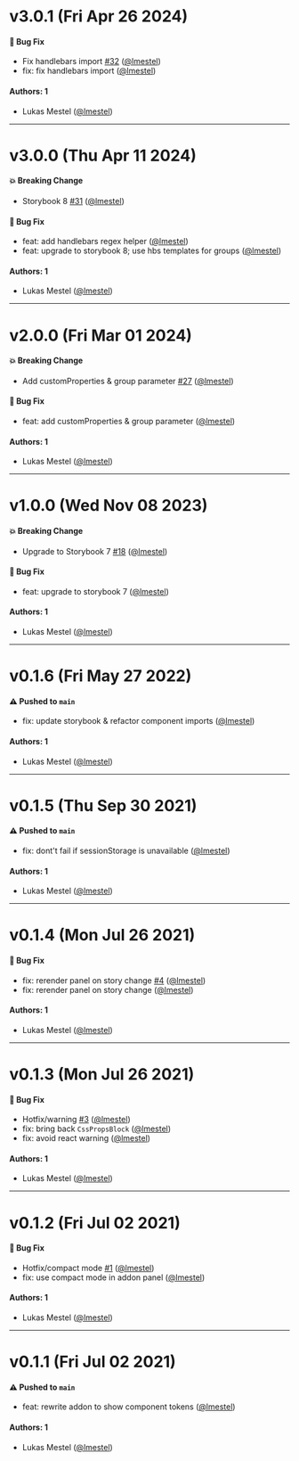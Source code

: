# v3.0.1 (Fri Apr 26 2024)

#### 🐛 Bug Fix

- Fix handlebars import [#32](https://github.com/kickstartDS/storybook-addon-component-tokens/pull/32) ([@lmestel](https://github.com/lmestel))
- fix: fix handlebars import ([@lmestel](https://github.com/lmestel))

#### Authors: 1

- Lukas Mestel ([@lmestel](https://github.com/lmestel))

---

# v3.0.0 (Thu Apr 11 2024)

#### 💥 Breaking Change

- Storybook 8 [#31](https://github.com/kickstartDS/storybook-addon-component-tokens/pull/31) ([@lmestel](https://github.com/lmestel))

#### 🐛 Bug Fix

- feat: add handlebars regex helper ([@lmestel](https://github.com/lmestel))
- feat: upgrade to storybook 8; use hbs templates for groups ([@lmestel](https://github.com/lmestel))

#### Authors: 1

- Lukas Mestel ([@lmestel](https://github.com/lmestel))

---

# v2.0.0 (Fri Mar 01 2024)

#### 💥 Breaking Change

- Add customProperties & group parameter [#27](https://github.com/kickstartDS/storybook-addon-component-tokens/pull/27) ([@lmestel](https://github.com/lmestel))

#### 🐛 Bug Fix

- feat: add customProperties & group parameter ([@lmestel](https://github.com/lmestel))

#### Authors: 1

- Lukas Mestel ([@lmestel](https://github.com/lmestel))

---

# v1.0.0 (Wed Nov 08 2023)

#### 💥 Breaking Change

- Upgrade to Storybook 7 [#18](https://github.com/kickstartDS/storybook-addon-component-tokens/pull/18) ([@lmestel](https://github.com/lmestel))

#### 🐛 Bug Fix

- feat: upgrade to storybook 7 ([@lmestel](https://github.com/lmestel))

#### Authors: 1

- Lukas Mestel ([@lmestel](https://github.com/lmestel))

---

# v0.1.6 (Fri May 27 2022)

#### ⚠️ Pushed to `main`

- fix: update storybook & refactor component imports ([@lmestel](https://github.com/lmestel))

#### Authors: 1

- Lukas Mestel ([@lmestel](https://github.com/lmestel))

---

# v0.1.5 (Thu Sep 30 2021)

#### ⚠️ Pushed to `main`

- fix: dont't fail if sessionStorage is unavailable ([@lmestel](https://github.com/lmestel))

#### Authors: 1

- Lukas Mestel ([@lmestel](https://github.com/lmestel))

---

# v0.1.4 (Mon Jul 26 2021)

#### 🐛 Bug Fix

- fix: rerender panel on story change [#4](https://github.com/kickstartDS/storybook-addon-component-tokens/pull/4) ([@lmestel](https://github.com/lmestel))
- fix: rerender panel on story change ([@lmestel](https://github.com/lmestel))

#### Authors: 1

- Lukas Mestel ([@lmestel](https://github.com/lmestel))

---

# v0.1.3 (Mon Jul 26 2021)

#### 🐛 Bug Fix

- Hotfix/warning [#3](https://github.com/kickstartDS/storybook-addon-component-tokens/pull/3) ([@lmestel](https://github.com/lmestel))
- fix: bring back `CssPropsBlock` ([@lmestel](https://github.com/lmestel))
- fix: avoid react warning ([@lmestel](https://github.com/lmestel))

#### Authors: 1

- Lukas Mestel ([@lmestel](https://github.com/lmestel))

---

# v0.1.2 (Fri Jul 02 2021)

#### 🐛 Bug Fix

- Hotfix/compact mode [#1](https://github.com/kickstartDS/storybook-addon-component-tokens/pull/1) ([@lmestel](https://github.com/lmestel))
- fix: use compact mode in addon panel ([@lmestel](https://github.com/lmestel))

#### Authors: 1

- Lukas Mestel ([@lmestel](https://github.com/lmestel))

---

# v0.1.1 (Fri Jul 02 2021)

#### ⚠️ Pushed to `main`

- feat: rewrite addon to show component tokens ([@lmestel](https://github.com/lmestel))

#### Authors: 1

- Lukas Mestel ([@lmestel](https://github.com/lmestel))
